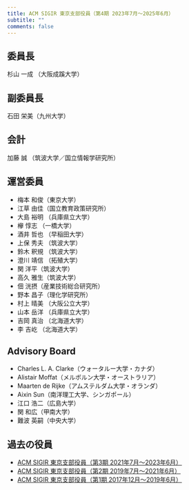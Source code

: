 ```yaml
---
title: ACM SIGIR 東京支部役員（第4期 2023年7月〜2025年6月）
subtitle: ""
comments: false
---
```


## 委員長

杉山 一成 （大阪成蹊大学）

## 副委員長

石田 栄美（九州大学）

## 会計

加藤 誠 （筑波大学／国立情報学研究所）

## 運営委員

- 梅本 和俊（東京大学）
- 江草 由佳（国立教育政策研究所）
- 大島 裕明 （兵庫県立大学）
- 欅 惇志 （一橋大学）
- 酒井 哲也 （早稲田大学）
- 上保 秀夫 （筑波大学）
- 鈴木 釈規 （筑波大学）
- 澄川 靖信 （拓殖大学）
- 関 洋平（筑波大学）
- 高久 雅生（筑波大学）
- 佃 洸摂（産業技術総合研究所）
- 野本 昌子（理化学研究所）
- 村上 晴美 （大阪公立大学）
- 山本 岳洋 （兵庫県立大学）
- 吉岡 真治 （北海道大学）
- 李 吉屹 （北海道大学）

## Advisory Board

- Charles L.  A. Clarke（ウォータルー大学・カナダ）
- Alistair Moffat（メルボルン大学・オーストラリア）
- Maarten de Rijke（アムステルダム大学・オランダ）
- Aixin Sun（南洋理工大学、シンガポール）
- 江口 浩二（広島大学）
- 関 和広（甲南大学）
- 難波 英嗣（中央大学）


## 過去の役員

- [ACM SIGIR 東京支部役員（第3期 2021年7月〜2023年6月）](/page/organization_3/)
- [ACM SIGIR 東京支部役員（第2期 2019年7月〜2021年6月）](/page/organization_2/)
- [ACM SIGIR 東京支部役員（第1期 2017年12月〜2019年6月）](/page/organization_1/)
